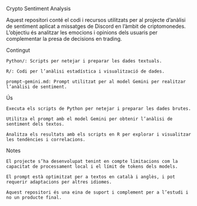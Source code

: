 Crypto Sentiment Analysis

Aquest repositori conté el codi i recursos utilitzats per al projecte d’anàlisi de sentiment aplicat a missatges de Discord en l’àmbit de criptomonedes. L’objectiu és analitzar les emocions i opinions dels usuaris per complementar la presa de decisions en trading.

Contingut

    Python/: Scripts per netejar i preparar les dades textuals.

    R/: Codi per l’anàlisi estadística i visualització de dades.

    prompt-gemini.md: Prompt utilitzat per al model Gemini per realitzar l’anàlisi de sentiment.

Ús

    Executa els scripts de Python per netejar i preparar les dades brutes.

    Utilitza el prompt amb el model Gemini per obtenir l’anàlisi de sentiment dels textos.

    Analitza els resultats amb els scripts en R per explorar i visualitzar les tendències i correlacions.

Notes

    El projecte s’ha desenvolupat tenint en compte limitacions com la capacitat de processament local i el límit de tokens dels models.

    El prompt està optimitzat per a textos en català i anglès, i pot requerir adaptacions per altres idiomes.

    Aquest repositori és una eina de suport i complement per a l’estudi i no un producte final.
